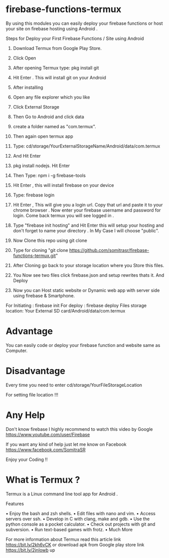 # firebase-functions-termux


By using this modules you can easily deploy your firebase functions or host your site on firebase hosting using Android .

Steps for Deploy your First Firebase Functions / Site using Android

1. Download Termux from Google Play Store.
2. Click Open 
3. After opening Termux type:  pkg install git
4. Hit Enter . This will install git on your Android
5. After installing 
6. Open any file explorer which you like 
7.  Click External Storage 
8. Then  Go to Android and click data 
9. create a folder named as "com.termux". 
10. Then again open termux app 
11. Type: cd/storage/YourExternalStorageName/Android/data/com.termux

12. And Hit Enter 
13. pkg install nodejs. Hit Enter
14. Then Type:  npm i -g firebase-tools
15. Hit Enter , this will install firebase on your device
16. Type: firebase login 
17. Hit Enter , This will give you a login url. Copy that url and paste it to your chrome browser . Now enter your firebase username and password for login. Come back termux you will see logged in . 
18. Type "firebase init hosting" and Hit Enter this will setup your hosting and don't forget to name your directory . In My Case I will choose "public".  
19. Now Clone this repo using git clone
20. Type for cloning "git clone https://github.com/somitrasr/firebase-functions-termux.git"
21. After Cloning go back to your storage location where you Store this files.
22. You Now see two files click firebase.json and setup rewrites thats it. And Deploy 
23. Now you can Host static website or Dynamic web app with server side using firebase & Smartphone.


For Initiating : firebase init
For deploy : firebase deploy
Files storage location: Your External SD card/Android/data/com.termux

# Advantage

You can easily code or deploy your firebase function and website same as Computer.

# Disadvantage

Every time you  need to enter cd/storage/YourFileStorageLocation 

For setting file location !!!

# Any Help

Don't know firebase I highly recommend to watch this video by Google 
https://www.youtube.com/user/Firebase

If you want any kind of help just let me know on Facebook https://www.facebook.com/SomitraSR


Enjoy your Coding !!




# What is Termux ?

Termux is a Linux command line tool app for Android .  

Features 

• Enjoy the bash and zsh shells.
• Edit files with nano and vim.
• Access servers over ssh.
• Develop in C with clang, make and gdb.
• Use the python console as a pocket calculator.
• Check out projects with git and subversion.
• Run text-based games with frotz.
• Much More

For more information about Termux read this article link https://bit.ly/2kh6vCK or download apk from Google play store link https://bit.ly/2jnIowb up
